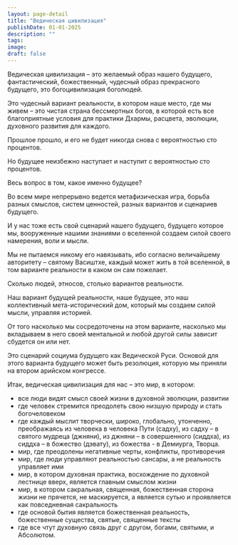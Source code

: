 ```yaml
---
layout: page-detail
title: "Ведическая цивилизация"
publishDate: 01-01-2025
description: ""
tags:
image:
draft: false
---
```


 Ведическая цивилизация – это желаемый образ нашего будущего, фантастический, божественный, чудесный образ прекрасного будущего, это богоцивилизация боголюдей.

 Это чудесный вариант реальности, в котором наше место, где мы живем – это чистая страна бессмертных богов, в которой есть все благоприятные условия для практики Дхармы, расцвета, эволюции, духовного развития для каждого.

 Прошлое прошло, и его не будет никогда снова с вероятностью сто процентов.

 Но будущее неизбежно наступает и наступит с вероятностью сто процентов.

 Весь вопрос в том, какое именно будущее?

 Во всем мире непрерывно ведется метафизическая игра, борьба разных смыслов, систем ценностей, разных вариантов и сценариев будущего.

 И у нас тоже есть свой сценарий нашего будущего, будущего которое мы, вооруженные нашими знаниями о вселенной создаем силой своего намерения, воли и мысли.

 Мы не пытаемся никому его навязывать, ибо согласно величайшему авторитету – святому Васиштхе, каждый может жить в той вселенной, в том варианте реальности в каком он сам пожелает.

 Сколько людей, этносов, столько вариантов реальности.

 Наш вариант будущей реальности, наше будущее, это наш коллективный мета-исторический дом, который мы создаем силой мысли, управляя историей.

 От того насколько мы сосредоточены на этом варианте, насколько мы вкладываем в него своей ментальной и любой другой силы зависит сбудется он или нет.

 Это сценарий социума будущего как Ведической Руси. Основой для этого варианта будущего может быть резолюция, которую мы приняли на втором арийском конгрессе.

 Итак, ведическая цивилизация для нас – это мир, в котором:

* все люди видят смысл своей жизни в духовной эволюции, развитии
* где человек стремится преодолеть свою низшую природу и стать богочеловеком
* где каждый мыслит творчески, широко, глобально, утонченно, преображаясь из человека в человека Пути (садху), из садху – в святого мудреца (джняни), из джняни – в совершенного (сиддха), из сиддха – в божество (дэвату), из божества - в Демиурга, Творца.
* мир, где преодолены негативные черты, конфликты, противоречия
* мир, где люди управляют реальностью сансары, а не реальность управляет ими
* мир, в котором духовная практика, восхождение по духовной лестнице вверх, является главным смыслом жизни
* мир, в котором сакральная, священная, божественная сторона жизни не прячется, не маскируется, а является сутью и проявляется как повседневная сакральность
* где основой бытия является божественная реальность, божественные существа, святые, священные тексты
* где все чтут духовную связь друг с другом, богами, святыми, и Абсолютом.
  
  
